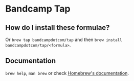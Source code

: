 # Bandcamp Tap

## How do I install these formulae?

Or `brew tap bandcampdotcom/tap` and then `brew install bandcampdotcom/tap/<formula>`.

## Documentation

`brew help`, `man brew` or check [Homebrew's documentation](https://docs.brew.sh).
